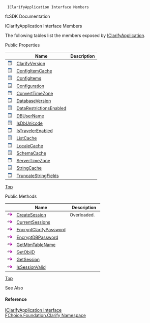 ﻿     IClarifyApplication Interface Members                                                   

fcSDK Documentation

IClarifyApplication Interface Members

The following tables list the members exposed by [IClarifyApplication](fcSDK~FChoice.Foundation.Clarify.IClarifyApplication.md).

Public Properties

|   | Name | Description |
| --- | --- | --- |
| ![ Property](dotnetimages/Property.png) | [ClarifyVersion](fcSDK~FChoice.Foundation.Clarify.IClarifyApplication~ClarifyVersion.md) |   |
| ![ Property](dotnetimages/Property.png) | [ConfigItemCache](fcSDK~FChoice.Foundation.Clarify.IClarifyApplication~ConfigItemCache.md) |   |
| ![ Property](dotnetimages/Property.png) | [ConfigItems](fcSDK~FChoice.Foundation.Clarify.IClarifyApplication~ConfigItems.md) |   |
| ![ Property](dotnetimages/Property.png) | [Configuration](fcSDK~FChoice.Foundation.Clarify.IClarifyApplication~Configuration.md) |   |
| ![ Property](dotnetimages/Property.png) | [ConvertTimeZone](fcSDK~FChoice.Foundation.Clarify.IClarifyApplication~ConvertTimeZone.md) |   |
| ![ Property](dotnetimages/Property.png) | [DatabaseVersion](fcSDK~FChoice.Foundation.Clarify.IClarifyApplication~DatabaseVersion.md) |   |
| ![ Property](dotnetimages/Property.png) | [DataRestrictionsEnabled](fcSDK~FChoice.Foundation.Clarify.IClarifyApplication~DataRestrictionsEnabled.md) |   |
| ![ Property](dotnetimages/Property.png) | [DBUserName](fcSDK~FChoice.Foundation.Clarify.IClarifyApplication~DBUserName.md) |   |
| ![ Property](dotnetimages/Property.png) | [IsDbUnicode](fcSDK~FChoice.Foundation.Clarify.IClarifyApplication~IsDbUnicode.md) |   |
| ![ Property](dotnetimages/Property.png) | [IsTravelerEnabled](fcSDK~FChoice.Foundation.Clarify.IClarifyApplication~IsTravelerEnabled.md) |   |
| ![ Property](dotnetimages/Property.png) | [ListCache](fcSDK~FChoice.Foundation.Clarify.IClarifyApplication~ListCache.md) |   |
| ![ Property](dotnetimages/Property.png) | [LocaleCache](fcSDK~FChoice.Foundation.Clarify.IClarifyApplication~LocaleCache.md) |   |
| ![ Property](dotnetimages/Property.png) | [SchemaCache](fcSDK~FChoice.Foundation.Clarify.IClarifyApplication~SchemaCache.md) |   |
| ![ Property](dotnetimages/Property.png) | [ServerTimeZone](fcSDK~FChoice.Foundation.Clarify.IClarifyApplication~ServerTimeZone.md) |   |
| ![ Property](dotnetimages/Property.png) | [StringCache](fcSDK~FChoice.Foundation.Clarify.IClarifyApplication~StringCache.md) |   |
| ![ Property](dotnetimages/Property.png) | [TruncateStringFields](fcSDK~FChoice.Foundation.Clarify.IClarifyApplication~TruncateStringFields.md) |   |

[Top](#top)

Public Methods

|   | Name | Description |
| --- | --- | --- |
| ![ Method](dotnetimages/Method.png) | [CreateSession](fcSDK~FChoice.Foundation.Clarify.IClarifyApplication~CreateSession.md) | Overloaded.    |
| ![ Method](dotnetimages/Method.png) | [CurrentSessions](fcSDK~FChoice.Foundation.Clarify.IClarifyApplication~CurrentSessions.md) |   |
| ![ Method](dotnetimages/Method.png) | [EncryptClarifyPassword](fcSDK~FChoice.Foundation.Clarify.IClarifyApplication~EncryptClarifyPassword.md) |   |
| ![ Method](dotnetimages/Method.png) | [EncryptDBPassword](fcSDK~FChoice.Foundation.Clarify.IClarifyApplication~EncryptDBPassword.md) |   |
| ![ Method](dotnetimages/Method.png) | [GetMtmTableName](fcSDK~FChoice.Foundation.Clarify.IClarifyApplication~GetMtmTableName.md) |   |
| ![ Method](dotnetimages/Method.png) | [GetObjID](fcSDK~FChoice.Foundation.Clarify.IClarifyApplication~GetObjID.md) |   |
| ![ Method](dotnetimages/Method.png) | [GetSession](fcSDK~FChoice.Foundation.Clarify.IClarifyApplication~GetSession.md) |   |
| ![ Method](dotnetimages/Method.png) | [IsSessionValid](fcSDK~FChoice.Foundation.Clarify.IClarifyApplication~IsSessionValid.md) |   |

[Top](#top)

See Also

#### Reference

[IClarifyApplication Interface](fcSDK~FChoice.Foundation.Clarify.IClarifyApplication.md)  
[FChoice.Foundation.Clarify Namespace](fcSDK~FChoice.Foundation.Clarify_namespace.md)